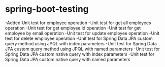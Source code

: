 # spring-boot-testing
-Added Unit test for employee operation
-Unit test for get all employees operation
-Unit test for get employee id operation
-Unit test for get employee by email operation
-Unit test for update employee operation
-Unit test for delete employee operation
-Unit test for Spring Data JPA custom query method using JPQL with index parameters
-Unit test for Spring Data JPA custom query method using JPQL with named parameters
-Unit test for Spring Data JPA custom  native query with index parameters
-Unit test for Spring Data JPA custom  native query with named parameters
